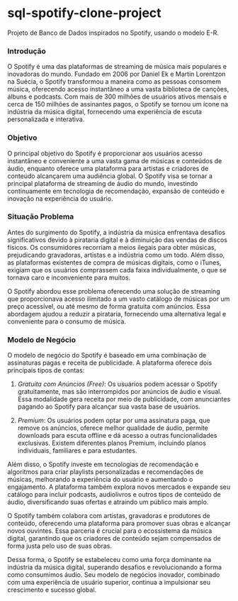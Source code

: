 # sql-spotify-clone-project
Projeto de Banco de Dados inspirados no Spotify, usando o modelo E-R.

### Introdução

O Spotify é uma das plataformas de streaming de música mais populares e inovadoras do mundo. Fundado em 2006 por Daniel Ek e Martin Lorentzon na Suécia, o Spotify transformou a maneira como as pessoas consomem música, oferecendo acesso instantâneo a uma vasta biblioteca de canções, álbuns e podcasts. Com mais de 300 milhões de usuários ativos mensais e cerca de 150 milhões de assinantes pagos, o Spotify se tornou um ícone na indústria da música digital, fornecendo uma experiência de escuta personalizada e interativa.

### Objetivo

O principal objetivo do Spotify é proporcionar aos usuários acesso instantâneo e conveniente a uma vasta gama de músicas e conteúdos de áudio, enquanto oferece uma plataforma para artistas e criadores de conteúdo alcançarem uma audiência global. O Spotify visa se tornar a principal plataforma de streaming de áudio do mundo, investindo continuamente em tecnologia de recomendação, expansão de conteúdo e inovação na experiência do usuário.

### Situação Problema

Antes do surgimento do Spotify, a indústria da música enfrentava desafios significativos devido à pirataria digital e à diminuição das vendas de discos físicos. Os consumidores recorriam a meios ilegais para obter músicas, prejudicando gravadoras, artistas e a indústria como um todo. Além disso, as plataformas existentes de compra de músicas digitais, como o iTunes, exigiam que os usuários comprassem cada faixa individualmente, o que se tornava caro e inconveniente para muitos.

O Spotify abordou esse problema oferecendo uma solução de streaming que proporcionava acesso ilimitado a um vasto catálogo de músicas por um preço acessível, ou até mesmo de forma gratuita com anúncios. Essa abordagem ajudou a reduzir a pirataria, fornecendo uma alternativa legal e conveniente para o consumo de música.

### Modelo de Negócio

O modelo de negócio do Spotify é baseado em uma combinação de assinaturas pagas e receita de publicidade. A plataforma oferece dois principais tipos de contas:

1. *Gratuita com Anúncios (Free)*: Os usuários podem acessar o Spotify gratuitamente, mas são interrompidos por anúncios de áudio e visual. Essa modalidade gera receita por meio de publicidade, com anunciantes pagando ao Spotify para alcançar sua vasta base de usuários.

2. *Premium*: Os usuários podem optar por uma assinatura paga, que remove os anúncios, oferece melhor qualidade de áudio, permite downloads para escuta offline e dá acesso a outras funcionalidades exclusivas. Existem diferentes planos Premium, incluindo planos individuais, familiares e para estudantes.

Além disso, o Spotify investe em tecnologias de recomendação e algoritmos para criar playlists personalizadas e recomendações de músicas, melhorando a experiência do usuário e aumentando o engajamento. A plataforma também explora novos mercados e expande seu catálogo para incluir podcasts, audiolivros e outros tipos de conteúdo de áudio, diversificando suas ofertas e atraindo um público mais amplo.

O Spotify também colabora com artistas, gravadoras e produtores de conteúdo, oferecendo uma plataforma para promover suas obras e alcançar novos ouvintes. Essa parceria é crucial para o ecossistema da música digital, garantindo que os criadores de conteúdo sejam compensados de forma justa pelo uso de suas obras.

Dessa forma, o Spotify se estabeleceu como uma força dominante na indústria da música digital, superando desafios e revolucionando a forma como consumimos áudio. Seu modelo de negócios inovador, combinado com uma experiência de usuário superior, continua a impulsionar seu crescimento e sucesso global.
